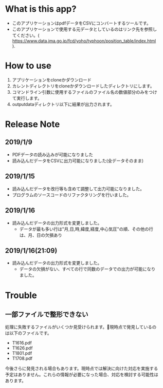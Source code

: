 # What is this app?
- このアプリケーションはpdfデータをCSVにコンバートするツールです。
- このアプリケーションで使用する元データとしているのはリンク先を参照してください。( https://www.data.jma.go.jp/fcd/yoho/typhoon/position_table/index.html ).
# How to use
1. アプリケーションをcloneかダウンロード
2. カレントディレクトリをcloneかダウンロードしたディレクトリにします。
3. コマンドライン引数に使用するファイルのファイル名の数値部分のみをつけて実行します。
4. outputdataディレクトリ以下に結果が出力されます。

# Release Note
## 2019/1/9
- PDFデータの読み込みが可能になりました
- 読み込んだデータをCSVに出力可能になりました(全データそのまま)
## 2019/1/15
- 読み込んだデータを改行等も含めて調整して出力可能になりました。
- プログラムのソースコードのリファクタリングを行いました。
## 2019/1/16
- 読み込んだデータの出力形式を変更しました。
  - データが最も多い行は"月,日,時,緯度,経度,中心気圧"の順、その他の行は、月、日の欠損あり
## 2019/1/16(21:09)
- 読み込んだデータの出力形式を変更しました。
  - データの欠損がない、すべての行で同数のデータでの出力が可能になりました。
  
# Trouble
## 一部ファイルで整形できない
処理に失敗するファイルがいくつか見受けられます。現時点で発見しているのは以下のファイルです。
- T1616.pdf
- T1626.pdf
- T1801.pdf
- T1708.pdf

今後さらに発見される場合もあります。現時点では解決に向けた対応を実施する予定はありません。これらの情報が必要になった場合、対応を検討する可能性はあります。